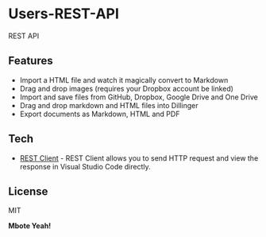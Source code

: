 # Users-REST-API
REST API 

## Features

- Import a HTML file and watch it magically convert to Markdown
- Drag and drop images (requires your Dropbox account be linked)
- Import and save files from GitHub, Dropbox, Google Drive and One Drive
- Drag and drop markdown and HTML files into Dillinger
- Export documents as Markdown, HTML and PDF

## Tech

- [REST Client](https://marketplace.visualstudio.com/items?itemName=humao.rest-client) - REST Client allows you to send HTTP request and view the response in Visual Studio Code directly.

## License

MIT

**Mbote Yeah!**
